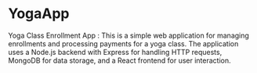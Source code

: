 # YogaApp
Yoga Class Enrollment App : This is a simple web application for managing enrollments and processing payments for a yoga class.  The application uses a Node.js backend with Express for handling HTTP requests, MongoDB for data storage, and a React frontend for user interaction.
